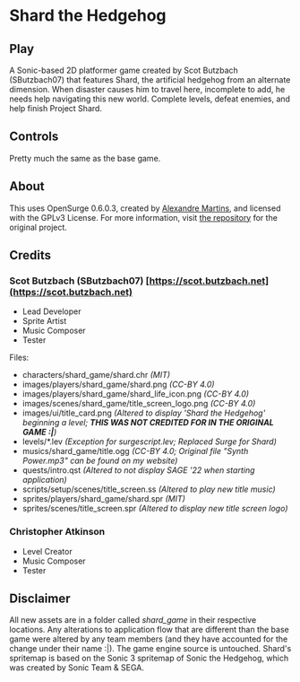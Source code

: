 # Shard the Hedgehog

## Play

A Sonic-based 2D platformer game created by Scot Butzbach (SButzbach07) that features Shard, the artificial hedgehog from an alternate dimension. When disaster causes him to travel here, incomplete to add, he needs help navigating this new world. Complete levels, defeat enemies, and help finish Project Shard.

## Controls

Pretty much the same as the base game.

## About

This uses OpenSurge 0.6.0.3, created by [Alexandre Martins](https://github.com/alemart), and licensed with the GPLv3 License.
For more information, visit [the repository](https://github.com/alemart/opensurge) for the original project.

## Credits

### Scot Butzbach (SButzbach07) [https://scot.butzbach.net](https://scot.butzbach.net)

* Lead Developer
* Sprite Artist
* Music Composer
* Tester

Files:

* characters/shard_game/shard.chr _(MIT)_
* images/players/shard_game/shard.png _(CC-BY 4.0)_
* images/players/shard_game/shard_life_icon.png _(CC-BY 4.0)_
* images/scenes/shard_game/title_screen_logo.png _(CC-BY 4.0)_
* images/ui/title_card.png _(Altered to display 'Shard the Hedgehog' beginning a level; __THIS WAS NOT CREDITED FOR IN THE ORIGINAL GAME :|__)_
* levels/\*.lev _(Exception for surgescript.lev; Replaced Surge for Shard)_
* musics/shard_game/title.ogg _(CC-BY 4.0; Original file "Synth Power.mp3" can be found on my website)_
* quests/intro.qst _(Altered to not display SAGE '22 when starting application)_
* scripts/setup/scenes/title_screen.ss _(Altered to play new title music)_
* sprites/players/shard_game/shard.spr _(MIT)_
* sprites/scenes/title_screen.spr _(Altered to display new title screen logo)_

### Christopher Atkinson

* Level Creator
* Music Composer
* Tester

## Disclaimer

All new assets are in a folder called _shard_game_ in their respective locations. Any alterations to application flow that are different than the base game were altered by any team members (and they have accounted for the change under their name :|). The game engine source is untouched. Shard's spritemap is based on the Sonic 3 spritemap of Sonic the Hedgehog, which was created by Sonic Team & SEGA.
